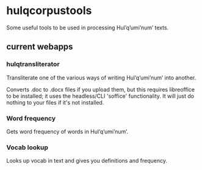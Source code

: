 # hulqcorpustools
Some useful tools to be used in processing Hul’q’umi’num’ texts.

## current webapps

### hulqtransliterator
Transliterate one of the various ways of writing Hul’q’umi’num’ into another.

Converts .doc to .docx files if you upload them, but this requires libreoffice to be installed; it uses the headless/CLI 'soffice' functionality. It will just do nothing to your files if it's not installed.

### Word frequency
Gets word frequency of words in Hul’q’umi’num’.

### Vocab lookup
Looks up vocab in text and gives you definitions and frequency.
